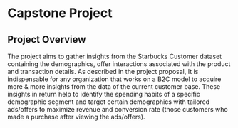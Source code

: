 # Capstone Project

## Project Overview
The project aims to gather insights from the Starbucks Customer dataset containing the demographics, offer interactions associated with the product and transaction details. As described in the project proposal, It is indispensable for any organization that works on a B2C model to acquire more & more insights from the data of the current customer base. These insights in return help to identify the spending habits of a specific demographic segment and  target certain demographics with tailored ads/offers to maximize revenue and conversion rate (those customers who made a purchase after viewing the ads/offers). 
